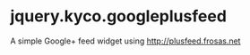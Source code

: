 jquery.kyco.googleplusfeed
==========================

A simple Google+ feed widget using http://plusfeed.frosas.net
